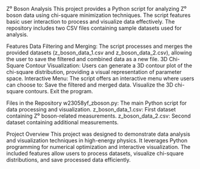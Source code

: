 Z⁰ Boson Analysis
This project provides a Python script for analyzing Z⁰ boson data using chi-square minimization techniques. The script features basic user interaction to process and visualize data effectively. The repository includes two CSV files containing sample datasets used for analysis.

Features
Data Filtering and Merging: The script processes and merges the provided datasets (z_boson_data_1.csv and z_boson_data_2.csv), allowing the user to save the filtered and combined data as a new file.
3D Chi-Square Contour Visualization: Users can generate a 3D contour plot of the chi-square distribution, providing a visual representation of parameter space.
Interactive Menu: The script offers an interactive menu where users can choose to:
Save the filtered and merged data.
Visualize the 3D chi-square contours.
Exit the program.

Files in the Repository
w23058yf_zboson.py: The main Python script for data processing and visualization.
z_boson_data_1.csv: First dataset containing Z⁰ boson-related measurements.
z_boson_data_2.csv: Second dataset containing additional measurements.

Project Overview
This project was designed to demonstrate data analysis and visualization techniques in high-energy physics. It leverages Python programming for numerical optimization and interactive visualization. The included features allow users to process datasets, visualize chi-square distributions, and save processed data efficiently.
